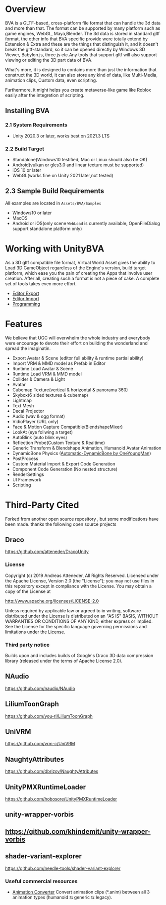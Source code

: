 # Overview

BVA is a GLTF-based, cross-platform file format that can handle the 3d data and more than that. The format can be supported by many platform such as game engines, WebGL, Maya,Blender. The 3d data is stored in standard gltf format, the other info that BVA specific provide were totally extend by Extension & Extra and these are the things that distinguish it, and it doesn't break the gltf-standard, so it can be opened directly by Windows 3D Viewer, Babylon.js, three.js etc.Any tools that support gltf will also support viewing or editing the 3D part data of BVA.

What's more, it is designed to contains more than just the information that construct the 3D world, it can also store any kind of data, like Multi-Media, animation clips, Custom data, even scripting.

Furthermore, it might helps you create metaverse-like game like Roblox easily after the integretion of scripting.

## Installing BVA

### 2.1 System Requirements 

- Unity 2020.3 or later, works best on 2021.3 LTS

### 2.2 Build Target

- Standalone(Windows10 testified, Mac or Linux should also be OK)
- Android(vulkan or gles3.0 and linear texture must be supported)
- iOS 10 or later
- WebGL(works fine on Unity 2021 later,not tested)

## 2.3 Sample Build Requirements
All examples are located in `Assets/BVA/Samples`

- Windows10 or later
- MacOS
- Android or iOS(only scene `WebLoad` is currently available, OpenFileDialog support standalone platform only)


# Working with UnityBVA

As a 3D gltf compatible file format, Virtual World Asset gives the ability to Load 3D GameObject regardless of the Engine's version, build target platform, which ease you the pain of creating the Apps that involve user creation. After all, creating such a format is not a piece of cake. A complete set of tools takes even more effort.

- [Editor Export](docs/Export.md)
- [Editor Import](docs/Import.md)
- [Programming](docs/work/programing/Programing.md)

# Features

We believe that UGC will overwhelm the whole industry and everybody were encourage to devote their effort on building the wonderland and spread the imaginatin.

- Export Avatar & Scene (editor full ability & runtime partial ability)
- Import VRM & MMD model as Prefab in Editor
- Runtime Load Avatar & Scene
- Runtime Load VRM & MMD model
- Collider & Camera & Light
- Avatar
- Cubemap Texture(vertical & horizontal & panorama 360)
- Skybox(6 sided textures & cubemap)
- Lightmap
- Text Mesh
- Decal Projector
- Audio (wav & ogg format)
- VidioPlayer (URL only)
- Face & Motion Capture Compatible(BlendshapeMixer)
- LookAt (eye follwing a target)
- AutoBlink (auto blink eyes)
- Reflection Probe(Custom Texture & Realtime)
- Generic Transform & Blendshape Animation, Humanoid Avatar Animation
- DynamicBone Physics ([Automatic-DynamicBone by OneYoungMan](https://github.com/OneYoungMean/Automatic-DynamicBone))
- PostProcess
- Custom Material Import & Export Code Generation
- Component Code Generation (No nested structure)
- RenderSettings
- UI Framework
- Scripting


# Third-Party Cited

Forked from another open source repository , but some modifications have been made.
thanks the following open source projects

## Draco
https://github.com/atteneder/DracoUnity

### License
Copyright (c) 2019 Andreas Atteneder, All Rights Reserved. Licensed under the Apache License, Version 2.0 (the "License"); you may not use files in this repository except in compliance with the License. You may obtain a copy of the License at

http://www.apache.org/licenses/LICENSE-2.0

Unless required by applicable law or agreed to in writing, software distributed under the License is distributed on an "AS IS" BASIS, WITHOUT WARRANTIES OR CONDITIONS OF ANY KIND, either express or implied. See the License for the specific language governing permissions and limitations under the License.

### Third party notice
Builds upon and includes builds of Google's Draco 3D data compression library (released under the terms of Apache License 2.0).

## NAudio
https://github.com/naudio/NAudio

## LiliumToonGraph
https://github.com/you-ri/LiliumToonGraph

## UniVRM
https://github.com/vrm-c/UniVRM

## NaughtyAttributes
https://github.com/dbrizov/NaughtyAttributes

## UnityPMXRuntimeLoader
https://github.com/hobosore/UnityPMXRuntimeLoader

## unity-wrapper-vorbis
https://github.com/khindemit/unity-wrapper-vorbis
- 
## shader-variant-explorer
https://github.com/needle-tools/shader-variant-explorer

### Useful commercial resources
- [Animation Converter](https://assetstore.unity.com/packages/tools/animation/animation-converter-107688) Convert animation clips (*.anim) between all 3 animation types (humanoid ⇆ generic ⇆ legacy).